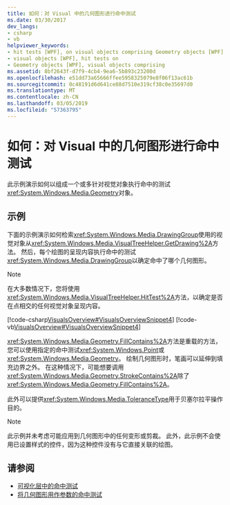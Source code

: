 ```yaml
---
title: 如何：对 Visual 中的几何图形进行命中测试
ms.date: 03/30/2017
dev_langs:
- csharp
- vb
helpviewer_keywords:
- hit tests [WPF], on visual objects comprising Geometry objects [WPF]
- visual objects [WPF], hit tests on
- Geometry objects [WPF], visual objects comprising
ms.assetid: 8bf2643f-d7f9-4cb4-9ea6-5b893c23200d
ms.openlocfilehash: e51dd73a65666ffee5958325079e8f06f13ac61b
ms.sourcegitcommit: 0c48191d6d641ce88d7510e319cf38c0e35697d0
ms.translationtype: MT
ms.contentlocale: zh-CN
ms.lasthandoff: 03/05/2019
ms.locfileid: "57363795"
---
```

# <a name="how-to-hit-test-geometry-in-a-visual"></a>如何：对 Visual 中的几何图形进行命中测试
此示例演示如何以组成一个或多针对视觉对象执行命中的测试<xref:System.Windows.Media.Geometry>对象。  
  
## <a name="example"></a>示例  
 下面的示例演示如何检索<xref:System.Windows.Media.DrawingGroup>使用的视觉对象从<xref:System.Windows.Media.VisualTreeHelper.GetDrawing%2A>方法。 然后，每个绘图的呈现内容执行命中的测试<xref:System.Windows.Media.DrawingGroup>以确定命中了哪个几何图形。  
  
> [!NOTE]
>  在大多数情况下，您将使用<xref:System.Windows.Media.VisualTreeHelper.HitTest%2A>方法，以确定是否在点相交的任何视觉对象呈现内容。  
  
 [!code-csharp[VisualsOverview#VisualsOverviewSnippet4](~/samples/snippets/csharp/VS_Snippets_Wpf/VisualsOverview/CSharp/Window1.xaml.cs#visualsoverviewsnippet4)]
 [!code-vb[VisualsOverview#VisualsOverviewSnippet4](~/samples/snippets/visualbasic/VS_Snippets_Wpf/VisualsOverview/visualbasic/window1.xaml.vb#visualsoverviewsnippet4)]  
  
 <xref:System.Windows.Media.Geometry.FillContains%2A>方法是重载的方法，您可以使用指定的命中测试<xref:System.Windows.Point>或<xref:System.Windows.Media.Geometry>。 绘制几何图形时，笔画可以延伸到填充边界之外。 在这种情况下，可能想要调用<xref:System.Windows.Media.Geometry.StrokeContains%2A>除了<xref:System.Windows.Media.Geometry.FillContains%2A>。  
  
 此外可以提供<xref:System.Windows.Media.ToleranceType>用于贝塞尔拉平操作目的。  
  
> [!NOTE]
>  此示例并未考虑可能应用到几何图形中的任何变形或剪裁。 此外，此示例不会使用已设置样式的控件，因为这种控件没有与它直接关联的绘图。  
  
## <a name="see-also"></a>请参阅
- [可视化层中的命中测试](hit-testing-in-the-visual-layer.md)
- [将几何图形用作参数的命中测试](how-to-hit-test-using-geometry-as-a-parameter.md)
